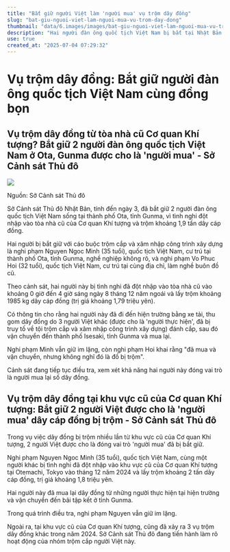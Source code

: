 ```yaml
---
title: "Bắt giữ người Việt làm 'người mua' vụ trộm dây đồng"
slug: "bat-giu-nguoi-viet-lam-nguoi-mua-vu-trom-day-dong"
thumbnail: "data/6.images/images/bat-giu-nguoi-viet-lam-nguoi-mua-vu-trom-day-dong.webp"
description: "Hai người đàn ông quốc tịch Việt Nam bị bắt tại Nhật Bản vì tình nghi mua và vận chuyển dây đồng trộm từ tòa nhà cũ của Cơ quan Khí tượng."
use: true
created_at: "2025-07-04 07:29:32"
---
```


# Vụ trộm dây đồng: Bắt giữ người đàn ông quốc tịch Việt Nam cùng đồng bọn

## Vụ trộm dây đồng từ tòa nhà cũ Cơ quan Khí tượng? Bắt giữ 2 người đàn ông quốc tịch Việt Nam ở Ota, Gunma được cho là 'người mua' - Sở Cảnh sát Thủ đô

![](/images/20250703-00000003-gtv-000-2-view.webp)

Nguồn: Sở Cảnh sát Thủ đô

Sở Cảnh sát Thủ đô Nhật Bản, tính đến ngày 3, đã bắt giữ 2 người đàn ông quốc tịch Việt Nam sống tại thành phố Ota, tỉnh Gunma, vì tình nghi đột nhập vào tòa nhà cũ của Cơ quan Khí tượng và trộm khoảng 1,9 tấn dây cáp đồng.

Hai người bị bắt giữ với cáo buộc trộm cắp và xâm nhập công trình xây dựng là nghi phạm Nguyen Ngoc Minh (35 tuổi), quốc tịch Việt Nam, cư trú tại thành phố Ota, tỉnh Gunma, nghề nghiệp không rõ, và nghi phạm Vo Phuc Hoi (32 tuổi), quốc tịch Việt Nam, cư trú tại cùng địa chỉ, làm nghề buôn đồ cũ.

Theo cảnh sát, hai người này bị tình nghi đã đột nhập vào tòa nhà cũ vào khoảng 0 giờ đến 4 giờ sáng ngày 8 tháng 12 năm ngoái và lấy trộm khoảng 1985 kg dây cáp đồng (trị giá khoảng 1,79 triệu yên).

Có thông tin cho rằng hai người này đã đi đến hiện trường bằng xe tải, thu gom dây đồng do 3 người Việt khác (được cho là 'người thực hiện', đã bị truy tố về tội trộm cắp và xâm nhập công trình xây dựng) đánh cắp, sau đó vận chuyển đến thành phố Isesaki, tỉnh Gunma và mua lại.

Nghi phạm Minh vẫn giữ im lặng, còn nghi phạm Hoi khai rằng "đã mua và vận chuyển, nhưng không nghĩ đó là đồ bị trộm".

Cảnh sát đang tiếp tục điều tra, xem xét khả năng hai người này đóng vai trò là người mua lại số dây đồng.

## Vụ trộm dây đồng tại khu vực cũ của Cơ quan Khí tượng: Bắt giữ 2 người Việt được cho là 'người mua' dây cáp đồng bị trộm - Sở Cảnh sát Thủ đô

Trong vụ việc dây đồng bị trộm nhiều lần từ khu vực cũ của Cơ quan Khí tượng, 2 người Việt được cho là đóng vai trò 'người mua' đã bị bắt giữ.

Nghi phạm Nguyen Ngoc Minh (35 tuổi), quốc tịch Việt Nam, cùng một người khác bị tình nghi đã đột nhập vào khu vực cũ của Cơ quan Khí tượng tại Otemachi, Tokyo vào tháng 12 năm 2024 và lấy trộm khoảng 2 tấn dây cáp đồng, trị giá khoảng 1,8 triệu yên.

Hai người này đã mua lại dây đồng từ những người thực hiện tại hiện trường và vận chuyển đến bãi tập kết ở tỉnh Gunma.

Trong quá trình điều tra, nghi phạm Nguyen vẫn giữ im lặng.

Ngoài ra, tại khu vực cũ của Cơ quan Khí tượng, cũng đã xảy ra 3 vụ trộm dây đồng khác trong năm 2024. Sở Cảnh sát Thủ đô đang tiến hành làm rõ hoạt động của nhóm trộm cắp người Việt này.